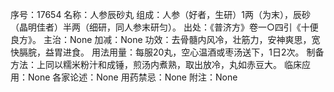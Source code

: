 序号：17654
名称：人参辰砂丸
组成：人参（好者，生研）1两（为末），辰砂（晶明佳者）半两（细研，同人参末研匀）。
出处：《普济方》卷一○四引《十便良方》。
主治：None
加减：None
功效：去骨髓内风冷，壮筋力，安神爽思，宽快膈脘，益胃进食。
用法用量：每服20丸，空心温酒或枣汤送下，1日2次。
制备方法：上同以糯米粉汁和成锤，煎汤内煮熟，取出放冷，丸如赤豆大。
临床应用：None
各家论述：None
用药禁忌：None
附注：None
